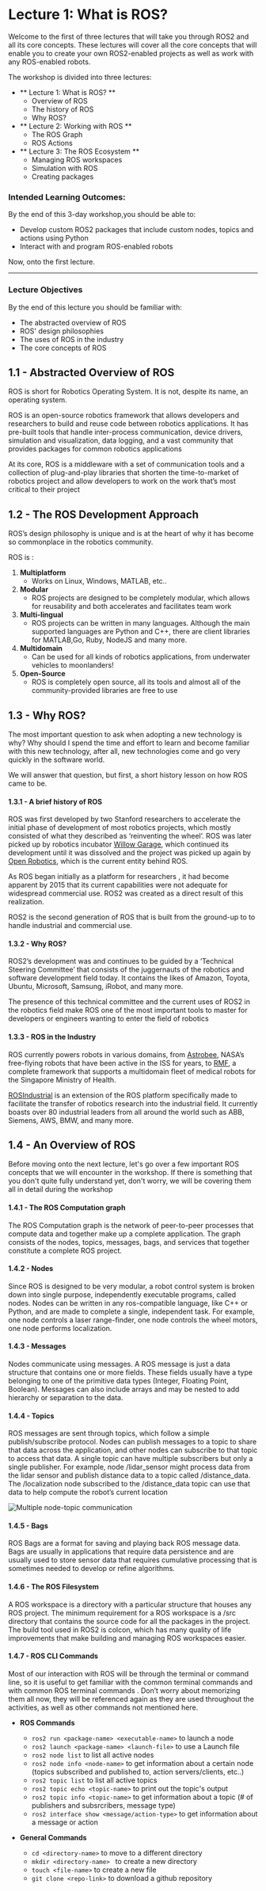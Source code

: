 # Lecture 1: What is ROS?

Welcome to the first of three lectures that will take you through ROS2
and all its core concepts. These lectures will cover all the core concepts that will enable you to create your own ROS2-enabled projects as well as work with any ROS-enabled robots. 

The workshop is divided into three lectures:
 - ** Lecture 1: What is ROS? **
 	- Overview of ROS
 	- The history of ROS
 	- Why ROS?
 - ** Lecture 2: Working with ROS **
 	- The ROS Graph
 	- ROS Actions 
 - ** Lecture 3: The ROS Ecosystem ** 
 	- Managing ROS workspaces
 	- Simulation with ROS 
 	- Creating packages


### Intended Learning Outcomes:
By the end of this 3-day workshop,you should be able to: 
- Develop custom ROS2 packages that include custom nodes, topics and actions using Python
-  Interact with and program ROS-enabled robots


Now, onto the first lecture.

---
### Lecture Objectives
By the end of this lecture you should be familiar with:
- The abstracted overview of ROS
- ROS' design philosophies
- The uses of ROS in the industry
- The core concepts of ROS

## 1.1 - Abstracted Overview of ROS

ROS is short for Robotics Operating System. It is not, despite its name, an operating system. 

 ROS  is an open-source robotics framework that allows developers and researchers to build and reuse code between robotics applications. It has pre-built tools that handle inter-process communication, device drivers, simulation and visualization, data logging, and a vast community that provides packages for common robotics applications
 
At its core, ROS is a middleware with a set of communication tools and a collection of plug-and-play libraries that shorten the time-to-market of robotics project and allow developers to work on the work that’s most critical to their project


## 1.2 -  The ROS Development Approach

ROS’s design philosophy is unique and is at the heart of why it has become so commonplace in the robotics community.

ROS is :

1. **Multiplatform**
 	- Works on Linux, Windows, MATLAB, etc..
2. **Modular**
	- ROS projects are designed to be completely modular, which allows for reusability and both accelerates and facilitates team work
3. **Multi-lingual**
	- ROS projects can be written in many languages. Although the main supported languages are Python and C++, there are client libraries for MATLAB,Go, Ruby, NodeJS and many more.
4. **Multidomain**
	 - Can be used for all kinds of robotics applications, from underwater vehicles to moonlanders!
5. **Open-Source**
	- ROS is completely open source, all its tools and almost all of the community-provided libraries are free to use

## 1.3 - Why ROS?

The most important question to ask when adopting a new technology is why? Why should I spend the time and effort to learn and  become familiar with this new technology, after all, new technologies come and go very quickly in the software world.

We will answer that question, but first, a short history lesson on how ROS came to be.

#### 1.3.1 - A brief history of ROS
ROS was first developed by two Stanford researchers to accelerate the initial phase of development of most robotics projects, which mostly consisted of what  they described as ‘reinventing the wheel’. ROS was later picked up by robotics incubator [Willow Garage](https://en.wikipedia.org/wiki/Willow_Garage), which continued its development until it was dissolved and the project was picked up again by [Open Robotics](https://www.openrobotics.org/), which is the current entity behind ROS.

As ROS began initially as a platform for researchers , it had become apparent by 2015 that its current capabilities were not adequate for widespread commercial use. ROS2 was created as a direct result of this realization. 

ROS2 is the second generation of ROS that is built from the ground-up to  to handle industrial and commercial use.

#### 1.3.2 - Why ROS?

ROS2’s development was and continues to be guided by a ‘Technical Steering Committee’ that consists of the juggernauts of the robotics and software development field today.  It contains the likes of Amazon, Toyota, Ubuntu, Microsoft, Samsung, iRobot, and many more.

The presence of this technical committee and the current uses of ROS2 in the robotics field make ROS one of the most important tools to master for developers or engineers wanting to enter the field of robotics

#### 1.3.3 - ROS in the Industry
ROS currently powers robots in various domains, from [Astrobee](https://www.nasa.gov/astrobee), NASA’s free-flying robots that have been active in the ISS for years, to [RMF](https://www.openrobotics.org/customer-stories/open-rmf), a complete framework that supports a multidomain fleet of medical robots for the Singapore Ministry of Health. 

[ROSIndustrial](https://rosindustrial.org/) is an extension of the ROS platform specifically made to facilitate the transfer of robotics research into the industrial field. It currently boasts over 80 industrial leaders from all around the world such as ABB, Siemens, AWS, BMW, and many more. 


## 1.4 - An Overview of ROS

Before moving onto the next lecture, let's go over a few important ROS concepts that we will encounter in the workshop. If there is something that you don't quite fully understand yet, don't worry, we will be covering them all in detail during the workshop

#### 1.4.1 -  The ROS Computation graph
The ROS Computation graph is the network of peer-to-peer processes that compute data and together make up a complete application. The graph consists of the nodes, topics, messages, bags, and services that together constitute a complete ROS project.

#### 1.4.2 - Nodes
Since ROS is designed to be very modular, a robot control system is broken down into single purpose, independently executable programs, called nodes.  Nodes can be written in any ros-compatible language, like C++ or Python, and are made to complete a single, independent task. For example, one node controls a laser range-finder, one node controls the wheel motors, one node performs localization.

#### 1.4.3 - Messages

Nodes communicate using messages. A ROS message is just a data structure that contains one or more fields. These fields usually have a type belonging to one of the primitive data types (Integer, Floating Point, Boolean). Messages can also include arrays and may be nested to add hierarchy or separation to the data.

#### 1.4.4 - Topics
ROS messages are sent through topics, which follow a simple publish/subscribe protocol. Nodes can publish messages to a topic to share that data across the application, and other nodes can subscribe to that topic to access that data. A single topic can have multiple subscribers but only a single publisher.  For example, node /lidar_sensor might process data from the lidar sensor and publish distance data to a topic called /distance_data. The /localization node subscribed to the /distance_data topic can use that data to help compute the robot’s current location

![Multiple node-topic communication](https://docs.ros.org/en/foxy/_images/Topic-MultiplePublisherandMultipleSubscriber.gif)

#### 1.4.5 - Bags
ROS Bags are a format for saving and playing back ROS message data. Bags are usually in applications that require data persistence and are usually used to store sensor data that requires cumulative processing that is sometimes needed to develop or refine algorithms.

#### 1.4.6 - The ROS Filesystem 
A ROS workspace is a directory with a particular structure that houses any ROS project. The minimum requirement for a ROS workspace is a /src directory that contains the source code for all the packages in the project. 
The build tool used in ROS2 is colcon, which has many quality of life improvements that make building and managing ROS workspaces easier. 

#### 1.4.7 - ROS CLI Commands
Most of our interaction with ROS will be through the terminal or command line, so it is useful to get familiar with the common terminal commands and with common ROS terminal commands . Don’t worry about memorizing them all now, they will be referenced again as they are used throughout the activities, as well as other commands not mentioned here. 

- **ROS Commands**
  - `ros2 run <package-name> <executable-name>` to launch a node
  - `ros2 launch <package-name> <launch-file>`  to use a Launch file
  - `ros2 node list` to list all active nodes
  - `ros2 node info <node-name>` to get information about a certain node (topics subscribed and published to, action servers/clients, etc..)
  - `ros2 topic list` to list all active topics
  - `ros2 topic echo <topic-name>` to print out the topic's output
  - `ros2 topic info <topic-name>` to get information about a topic (# of publishers and subsrcribers, message type)
  - `ros2 interface show <message/action-type>` to get information about a message or action
  
 - **General Commands**
 	- `cd <directory-name>` to move to a different directory
 	- `mkdir <directory-name> ` to create a new directory
 	- `touch <file-name>` to create a new file
 	- `git clone <repo-link>` to download a github repository  	


